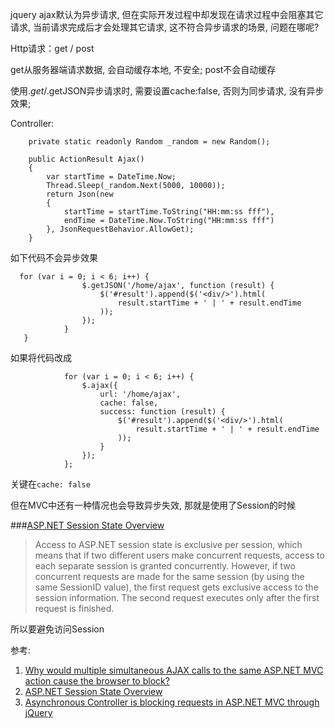 jquery ajax默认为异步请求, 但在实际开发过程中却发现在请求过程中会阻塞其它请求, 当前请求完成后才会处理其它请求, 这不符合异步请求的场景, 问题在哪呢?

Http请求：get / post

get从服务器端请求数据, 会自动缓存本地, 不安全; post不会自动缓存

使用$.get/$.getJSON异步请求时, 需要设置cache:false, 否则为同步请求, 没有异步效果;

Controller:

		private static readonly Random _random = new Random();

        public ActionResult Ajax()
        {
            var startTime = DateTime.Now;
            Thread.Sleep(_random.Next(5000, 10000));
            return Json(new
            {
                startTime = startTime.ToString("HH:mm:ss fff"),
                endTime = DateTime.Now.ToString("HH:mm:ss fff")
            }, JsonRequestBehavior.AllowGet);
        }


如下代码不会异步效果

      for (var i = 0; i < 6; i++) {
                    $.getJSON('/home/ajax', function (result) {
                        $('#result').append($('<div/>').html(
                            result.startTime + ' | ' + result.endTime
                        ));
                    });
                }
       } 

如果将代码改成

                for (var i = 0; i < 6; i++) {
                    $.ajax({
                        url: '/home/ajax',
                        cache: false,
                        success: function (result) {
                            $('#result').append($('<div/>').html(
                                result.startTime + ' | ' + result.endTime
                            ));
                        }
                    });
                };

关键在<code>cache: false</code>

但在MVC中还有一种情况也会导致异步失效, 那就是使用了Session的时候

###[ASP.NET Session State Overview](http://msdn.microsoft.com/en-us/library/ms178581.aspx)
	
> Access to ASP.NET session state is exclusive per session, which means that if two different users make concurrent requests, access to each separate session is granted concurrently. However, if two concurrent requests are made for the same session (by using the same SessionID value), the first request gets exclusive access to the session information. The second request executes only after the first request is finished.

所以要避免访问Session


参考:

1. [Why would multiple simultaneous AJAX calls to the same ASP.NET MVC action cause the browser to block?](http://stackoverflow.com/questions/4428413/why-would-multiple-simultaneous-ajax-calls-to-the-same-asp-net-mvc-action-cause)
2. [ASP.NET Session State Overview](http://msdn.microsoft.com/en-us/library/ms178581.aspx)
3. [Asynchronous Controller is blocking requests in ASP.NET MVC through jQuery](http://stackoverflow.com/questions/2927726/asynchronous-controller-is-blocking-requests-in-asp-net-mvc-through-jquery)
